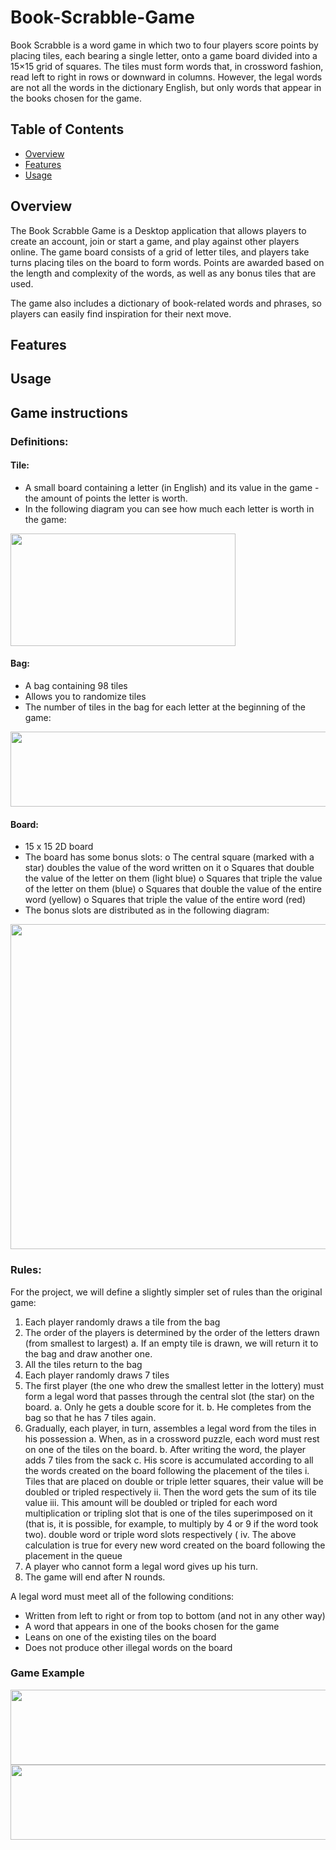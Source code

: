 # Book-Scrabble-Game

Book Scrabble is a word game in which two to four players score points by placing tiles, each bearing a single letter, onto a game board divided into a 15×15 grid of squares. The tiles must form words that, in crossword fashion, read left to right in rows or downward in columns.  However, the legal words are not all the words in the dictionary English, but only words that appear in the books chosen for the game. 



## Table of Contents
- [Overview](Overview.md)
- [Features](Features.md)
- [Usage](Usage.md)


## Overview
The Book Scrabble Game is a Desktop application that allows players to create an account, join or start a game, and play against other players online. The game board consists of a grid of letter tiles, and players take turns placing tiles on the board to form words. Points are awarded based on the length and complexity of the words, as well as any bonus tiles that are used.

The game also includes a dictionary of book-related words and phrases, so players can easily find inspiration for their next move.



## Features




## Usage




## Game instructions

### Definitions:
#### Tile:
* A small board containing a letter (in English) and its value in the game - the amount of points the letter is worth.
* In the following diagram you can see how much each letter is worth in the game:
<img src="https://user-images.githubusercontent.com/118439273/229486188-1f5ab09f-8f78-4e12-b2d1-8aea60616c7c.png" width="360" height="180" />

#### Bag:
* A bag containing 98 tiles 
* Allows you to randomize tiles
* The number of tiles in the bag for each letter at the beginning of the game:
<img src="https://user-images.githubusercontent.com/118439273/229486334-5985074d-ffa1-4366-bc21-8acfd1d4445d.png" width="1080" height="120" />

#### Board:
* 15 x 15 2D board
* The board has some bonus slots:
o The central square (marked with a star) doubles the value of the word written on it
o Squares that double the value of the letter on them (light blue)
o Squares that triple the value of the letter on them (blue)
o Squares that double the value of the entire word (yellow)
o Squares that triple the value of the entire word (red)
* The bonus slots are distributed as in the following diagram:
<img src="https://user-images.githubusercontent.com/118439273/229484247-4854a0a0-7e4f-4f2d-9e87-60fadd52d077.png" width="520" height="520" />



### Rules:

For the project, we will define a slightly simpler set of rules than the original game:
1. Each player randomly draws a tile from the bag
2. The order of the players is determined by the order of the letters drawn (from smallest to largest)
a. If an empty tile is drawn, we will return it to the bag and draw another one.
3. All the tiles return to the bag
4. Each player randomly draws 7 tiles
5. The first player (the one who drew the smallest letter in the lottery) must form a legal word
that passes through the central slot (the star) on the board.
a. Only he gets a double score for it.
b. He completes from the bag so that he has 7 tiles again.
6. Gradually, each player, in turn, assembles a legal word from the tiles in his possession
a. When, as in a crossword puzzle, each word must rest on one of the tiles on the board.
b. After writing the word, the player adds 7 tiles from the sack
c. His score is accumulated according to all the words created on the board following the placement of the tiles
i. Tiles that are placed on double or triple letter squares, their value will be doubled or tripled respectively
ii. Then the word gets the sum of its tile value
iii. This amount will be doubled or tripled for each word multiplication or tripling slot that is one of the tiles
superimposed on it (that is, it is possible, for example, to multiply by 4 or 9 if the word took two).
double word or triple word slots respectively (
iv. The above calculation is true for every new word created on the board following the placement in the queue
7. A player who cannot form a legal word gives up his turn.
8. The game will end after N rounds.

A legal word must meet all of the following conditions:
* Written from left to right or from top to bottom (and not in any other way)
* A word that appears in one of the books chosen for the game
* Leans on one of the existing tiles on the board
* Does not produce other illegal words on the board


### Game Example

<img src="https://user-images.githubusercontent.com/118439273/229486334-5985074d-ffa1-4366-bc21-8acfd1d4445d.png" width="1080" height="120" />
<img src="https://github.com/alonx5050/Book-Scrabble-Game/blob/main/Server%20side/Book%20Scarbble/Example%20Book%20Scrabble.jpg" width="1080" height="120" />


